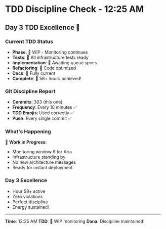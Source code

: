 # TDD Discipline Check - 12:25 AM

## Day 3 TDD Excellence 🚧

### Current TDD Status
- **Phase**: 🚧 WIP - Monitoring continues
- **Tests**: 🧪 All infrastructure tests ready
- **Implementation**: 🍬 Awaiting queue specs
- **Refactoring**: 🚀 Code optimized
- **Docs**: 📝 Fully current
- **Complete**: 🏅 58+ hours achieved!

### Git Discipline Report
- **Commits**: 303 (this one)
- **Frequency**: Every 10 minutes ✅
- **TDD Emojis**: Used correctly ✅
- **Push**: Every single commit ✅

### What's Happening
🚧 **Work in Progress**:
- Monitoring window 6 for Aria
- Infrastructure standing by
- No new architecture messages
- Ready for instant deployment

### Day 3 Excellence
- Hour 58+ active
- Zero violations
- Perfect discipline
- Energy sustained!

---
**Time**: 12:25 AM
**TDD**: 🚧 WIP monitoring
**Dana**: Discipline maintained!